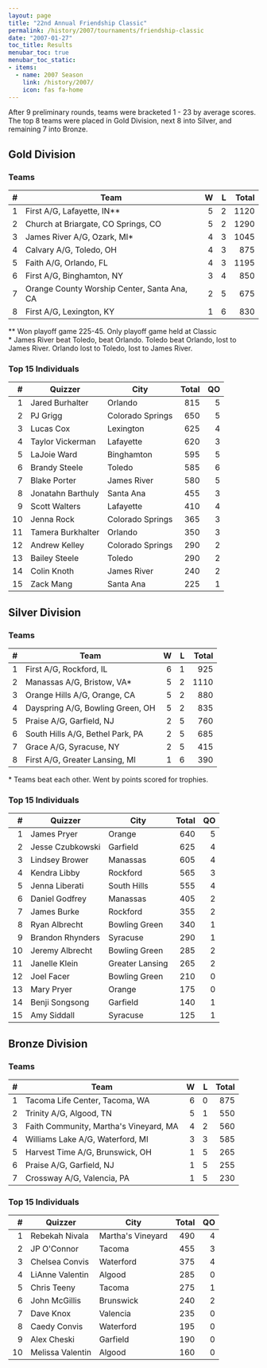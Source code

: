 ```yaml
---
layout: page
title: "22nd Annual Friendship Classic"
permalink: /history/2007/tournaments/friendship-classic
date: "2007-01-27"
toc_title: Results
menubar_toc: true
menubar_toc_static:
- items:
  - name: 2007 Season
    link: /history/2007/
    icon: fas fa-home
---
```


After 9 preliminary rounds, teams were bracketed 1 - 23 by average scores. The top 8 teams were placed in Gold Division, next 8 into Silver, and remaining 7 into Bronze.

## Gold Division

### Teams

|    # | Team                                        |    W |    L | Total |
| ---: | ------------------------------------------- | ---: | ---: | ----: |
|    1 | First A/G, Lafayette, IN**                  |    5 |    2 |  1120 |
|    2 | Church at Briargate, CO Springs, CO         |    5 |    2 |  1290 |
|    3 | James River A/G, Ozark, MI*                 |    4 |    3 |  1045 |
|    4 | Calvary A/G, Toledo, OH                     |    4 |    3 |   875 |
|    5 | Faith A/G, Orlando, FL                      |    4 |    3 |  1195 |
|    6 | First A/G, Binghamton, NY                   |    3 |    4 |   850 |
|    7 | Orange County Worship Center, Santa Ana, CA |    2 |    5 |   675 |
|    8 | First A/G, Lexington, KY                    |    1 |    6 |   830 |

\*\* Won playoff game 225-45. Only playoff game held at Classic\
\*  James River beat Toledo, beat Orlando. Toledo beat Orlando, lost to James River. Orlando lost to Toledo, lost to James River.

### Top 15 Individuals

|    # | Quizzer           | City             | Total |   QO |
| ---: | ----------------- | ---------------- | ----: | ---: |
|    1 | Jared Burhalter   | Orlando          |   815 |    5 |
|    2 | PJ Grigg          | Colorado Springs |   650 |    5 |
|    3 | Lucas Cox         | Lexington        |   625 |    4 |
|    4 | Taylor Vickerman  | Lafayette        |   620 |    3 |
|    5 | LaJoie Ward       | Binghamton       |   595 |    5 |
|    6 | Brandy Steele     | Toledo           |   585 |    6 |
|    7 | Blake Porter      | James River      |   580 |    5 |
|    8 | Jonatahn Barthuly | Santa Ana        |   455 |    3 |
|    9 | Scott Walters     | Lafayette        |   410 |    4 |
|   10 | Jenna Rock        | Colorado Springs |   365 |    3 |
|   11 | Tamera Burkhalter | Orlando          |   350 |    3 |
|   12 | Andrew Kelley     | Colorado Springs |   290 |    2 |
|   13 | Bailey Steele     | Toledo           |   290 |    2 |
|   14 | Colin Knoth       | James River      |   240 |    2 |
|   15 | Zack Mang         | Santa Ana        |   225 |    1 |

## Silver Division

### Teams

|    # | Team                             |    W |    L | Total |
| ---: | -------------------------------- | ---: | ---: | ----: |
|    1 | First A/G, Rockford, IL          |    6 |    1 |   925 |
|    2 | Manassas A/G, Bristow, VA*       |    5 |    2 |  1110 |
|    3 | Orange Hills A/G, Orange, CA     |    5 |    2 |   880 |
|    4 | Dayspring A/G, Bowling Green, OH |    5 |    2 |   835 |
|    5 | Praise A/G, Garfield, NJ         |    2 |    5 |   760 |
|    6 | South Hills A/G, Bethel Park, PA |    2 |    5 |   685 |
|    7 | Grace A/G, Syracuse, NY          |    2 |    5 |   415 |
|    8 | First A/G, Greater Lansing, MI   |    1 |    6 |   390 |

\* Teams beat each other.  Went by points scored for trophies.

### Top 15 Individuals

|    # | Quizzer          | City            | Total |   QO |
| ---: | ---------------- | --------------- | ----: | ---: |
|    1 | James Pryer      | Orange          |   640 |    5 |
|    2 | Jesse Czubkowski | Garfield        |   625 |    4 |
|    3 | Lindsey Brower   | Manassas        |   605 |    4 |
|    4 | Kendra Libby     | Rockford        |   565 |    3 |
|    5 | Jenna Liberati   | South Hills     |   555 |    4 |
|    6 | Daniel Godfrey   | Manassas        |   405 |    2 |
|    7 | James Burke      | Rockford        |   355 |    2 |
|    8 | Ryan Albrecht    | Bowling Green   |   340 |    1 |
|    9 | Brandon Rhynders | Syracuse        |   290 |    1 |
|   10 | Jeremy Albrecht  | Bowling Green   |   285 |    2 |
|   11 | Janelle Klein    | Greater Lansing |   265 |    2 |
|   12 | Joel Facer       | Bowling Green   |   210 |    0 |
|   13 | Mary Pryer       | Orange          |   175 |    0 |
|   14 | Benji Songsong   | Garfield        |   140 |    1 |
|   15 | Amy Siddall      | Syracuse        |   125 |    1 |

## Bronze Division

### Teams

|    # | Team                                   |    W |    L | Total |
| ---: | -------------------------------------- | ---: | ---: | ----: |
|    1 | Tacoma Life Center, Tacoma, WA         |    6 |    0 |   875 |
|    2 | Trinity A/G, Algood, TN                |    5 |    1 |   550 |
|    3 | Faith Community, Martha's Vineyard, MA |    4 |    2 |   560 |
|    4 | Williams Lake A/G, Waterford, MI       |    3 |    3 |   585 |
|    5 | Harvest Time A/G, Brunswick, OH        |    1 |    5 |   265 |
|    6 | Praise A/G, Garfield, NJ               |    1 |    5 |   255 |
|    7 | Crossway A/G, Valencia, PA             |    1 |    5 |   230 |

### Top 15 Individuals

|    # | Quizzer          | City              | Total |   QO |
| ---: | ---------------- | ----------------- | ----: | ---: |
|    1 | Rebekah Nivala   | Martha's Vineyard |   490 |    4 |
|    2 | JP O'Connor      | Tacoma            |   455 |    3 |
|    3 | Chelsea Convis   | Waterford         |   375 |    4 |
|    4 | LiAnne Valentin  | Algood            |   285 |    0 |
|    5 | Chris Teeny      | Tacoma            |   275 |    1 |
|    6 | John McGillis    | Brunswick         |   240 |    2 |
|    7 | Dave Knox        | Valencia          |   235 |    0 |
|    8 | Caedy Convis     | Waterford         |   195 |    0 |
|    9 | Alex Cheski      | Garfield          |   190 |    0 |
|   10 | Melissa Valentin | Algood            |   160 |    0 |
